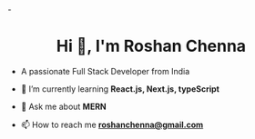 -<h1 align="center">Hi 👋, I'm Roshan Chenna</h1>

-  A passionate Full Stack Developer from India
 
- 🌱 I’m currently learning **React.js, Next.js, typeScript**

- 💬 Ask me about **MERN**

- 📫 How to reach me **roshanchenna@gmail.com**
 
